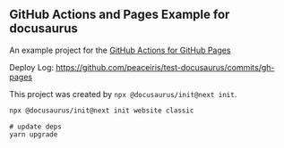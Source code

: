 ## GitHub Actions and Pages Example for docusaurus

An example project for the [GitHub Actions for GitHub Pages](https://github.com/peaceiris/actions-gh-pages)

Deploy Log: https://github.com/peaceiris/test-docusaurus/commits/gh-pages

This project was created by `npx @docusaurus/init@next init`.

```sh
npx @docusaurus/init@next init website classic
```

```
# update deps
yarn upgrade
```

